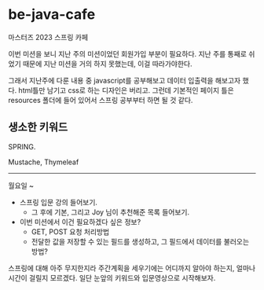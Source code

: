 # be-java-cafe
마스터즈 2023 스프링 카페 

이번 미션을 보니 지난 주의 미션이었던 회원가입 부분이 필요하다. 지난 주를 통째로 쉬었기 때문에 지난 미션을 거의 하지 못했는데, 이걸 따라가야한다. 

그래서 지난주에 다룬 내용 중 javascript를 공부해보고 데이터 입출력을 해보고자 했다. html틀만 남기고 css로 하는 디자인은 버리고. 그런데 기본적인 페이지 틀은 resources 폴더에 들어 있어서 스프링 공부부터 하면 될 것 같다.

## 생소한 키워드

SPRING.

Mustache, Thymeleaf

---

월요일 ~ 

- 스프링 입문 강의 들어보기.
    - 그 후에 기본, 그리고 Joy 님이 추천해준 목록 들어보기.
- 이번 미션에서 이건 필요하겠다 싶은 정보?
    - GET, POST 요청 처리방법
    - 전달한 값을 저장할 수 있는 필드를 생성하고, 그 필드에서 데이터를 불러오는 방법?

스프링에 대해 아주 무지한지라 주간계획을 세우기에는 어디까지 알아야 하는지, 얼마나 시간이 걸릴지 모르겠다. 일단 눈앞의 키워드와 입문영상으로 시작해보자.





